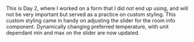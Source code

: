 This is Day 2, where I worked on a form that I did not end up using, and will not be very important but served as a practice on custom styling. This custom styling came in handy on adjusting the slider for the room info component. Dynamically changing preferred temperature, with unit dependant min and max on the slider are now updated.